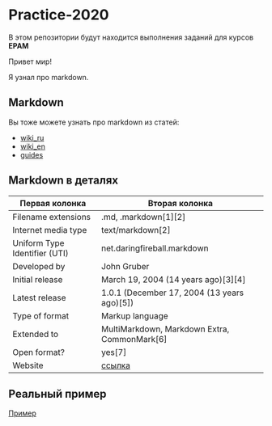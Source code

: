 # Practice-2020

В этом репозитории будут находится выполнения заданий для курсов **EPAM**

Привет мир!

Я узнал про markdown.

## Markdown

Вы тоже можете узнать про markdown из статей:
* [wiki_ru](https://ru.wikipedia.org/wiki/Markdown)
* [wiki_en](https://en.wikipedia.org/wiki/Markdown )
* [guides](https://guides.github.com/features/mastering-markdown)

## Markdown в деталях
Первая колонка | Вторая колонка
---------------|---------------
Filename extensions | .md, .markdown[1][2]
Internet media type | text/markdown[2]
Uniform Type Identifier (UTI) | net.daringfireball.markdown
Developed by | John Gruber
Initial release | March 19, 2004 (14 years ago)[3][4]
Latest release | 1.0.1 (December 17, 2004 (13 years ago)[5])
Typе of format | Markup language
Extended to  | MultiMarkdown, Markdown Extra, CommonMark[6]
Open format? | yes[7]
Website | [ссылка](http://daringfireball.net/projects/markdown)

## Реальный пример

[Пример](https://github.com/Microsoft/TypeScript/blob/master/README.md )
